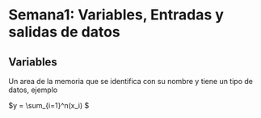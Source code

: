 # Semana1: Variables, Entradas y salidas de datos

## Variables

Un area de la memoria que se identifica con su nombre y tiene un tipo de datos, ejemplo

$y = \sum_{i=1}^n(x_i)  $
